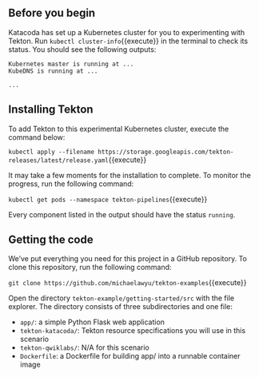 ## Before you begin

Katacoda has set up a Kubernetes cluster for you to experimenting with Tekton.
Run `kubectl cluster-info`{{execute}} in the terminal to check its status.
You should see the following outputs:

```
Kubernetes master is running at ...
KubeDNS is running at ...

...
```

## Installing Tekton

To add Tekton to this experimental Kubernetes cluster, execute the command
below:

`kubectl apply --filename https://storage.googleapis.com/tekton-releases/latest/release.yaml`{{execute}}

It may take a few moments for the installation to complete. To monitor the
progress, run the following command:

`kubectl get pods --namespace tekton-pipelines`{{execute}}

Every component listed in the output should have the status `running`.

## Getting the code

We’ve put everything you need for this project in a GitHub repository.
To clone this repository, run the following command:

`git clone https://github.com/michaelawyu/tekton-examples`{{execute}}

Open the directory `tekton-example/getting-started/src` with the file explorer.
The directory consists of three subdirectories and one file: 

* `app/`: a simple Python Flask web application
* `tekton-katacoda/`: Tekton resource specifications you will use in this scenario
* `tekton-qwiklabs/`: N/A for this scenario
* `Dockerfile`: a Dockerfile for building app/ into a runnable container image